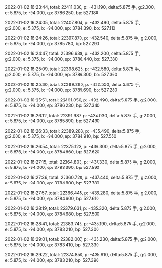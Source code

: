 2022-01-02 16:23:44, total: 22411.030, p: -431.190, delta:5.875 手, g:2.000, e: 5.875, b: -94.000, ep: 3786.250, bp: 527.180

2022-01-02 16:24:05, total: 22407.804, p: -432.490, delta:5.875 手, g:2.000, e: 5.875, b: -94.000, ep: 3784.390, bp: 527.110

2022-01-02 16:24:26, total: 22397.870, p: -432.540, delta:5.875 手, g:2.000, e: 5.875, b: -94.000, ep: 3785.780, bp: 527.290

2022-01-02 16:24:47, total: 22396.639, p: -432.200, delta:5.875 手, g:2.000, e: 5.875, b: -94.000, ep: 3786.440, bp: 527.330

2022-01-02 16:25:09, total: 22398.625, p: -432.580, delta:5.875 手, g:2.000, e: 5.875, b: -94.000, ep: 3786.300, bp: 527.360

2022-01-02 16:25:30, total: 22399.280, p: -432.550, delta:5.875 手, g:2.000, e: 5.875, b: -94.000, ep: 3785.690, bp: 527.280

2022-01-02 16:25:51, total: 22401.056, p: -432.490, delta:5.875 手, g:2.000, e: 5.875, b: -94.000, ep: 3786.230, bp: 527.340

2022-01-02 16:26:12, total: 22391.987, p: -434.030, delta:5.875 手, g:2.000, e: 5.875, b: -94.000, ep: 3785.890, bp: 527.490

2022-01-02 16:26:33, total: 22389.283, p: -435.490, delta:5.875 手, g:2.000, e: 5.875, b: -94.000, ep: 3784.910, bp: 527.550

2022-01-02 16:26:54, total: 22375.123, p: -436.300, delta:5.875 手, g:2.000, e: 5.875, b: -94.000, ep: 3784.660, bp: 527.620

2022-01-02 16:27:15, total: 22364.803, p: -437.330, delta:5.875 手, g:2.000, e: 5.875, b: -94.000, ep: 3783.390, bp: 527.590

2022-01-02 16:27:36, total: 22360.720, p: -437.440, delta:5.875 手, g:2.000, e: 5.875, b: -94.000, ep: 3784.800, bp: 527.780

2022-01-02 16:27:57, total: 22366.445, p: -436.280, delta:5.875 手, g:2.000, e: 5.875, b: -94.000, ep: 3784.600, bp: 527.610

2022-01-02 16:28:19, total: 22379.631, p: -435.320, delta:5.875 手, g:2.000, e: 5.875, b: -94.000, ep: 3784.680, bp: 527.500

2022-01-02 16:28:41, total: 22383.745, p: -435.190, delta:5.875 手, g:2.000, e: 5.875, b: -94.000, ep: 3783.210, bp: 527.300

2022-01-02 16:29:01, total: 22382.007, p: -435.230, delta:5.875 手, g:2.000, e: 5.875, b: -94.000, ep: 3783.410, bp: 527.330

2022-01-02 16:29:22, total: 22374.850, p: -435.910, delta:5.875 手, g:2.000, e: 5.875, b: -94.000, ep: 3783.210, bp: 527.390